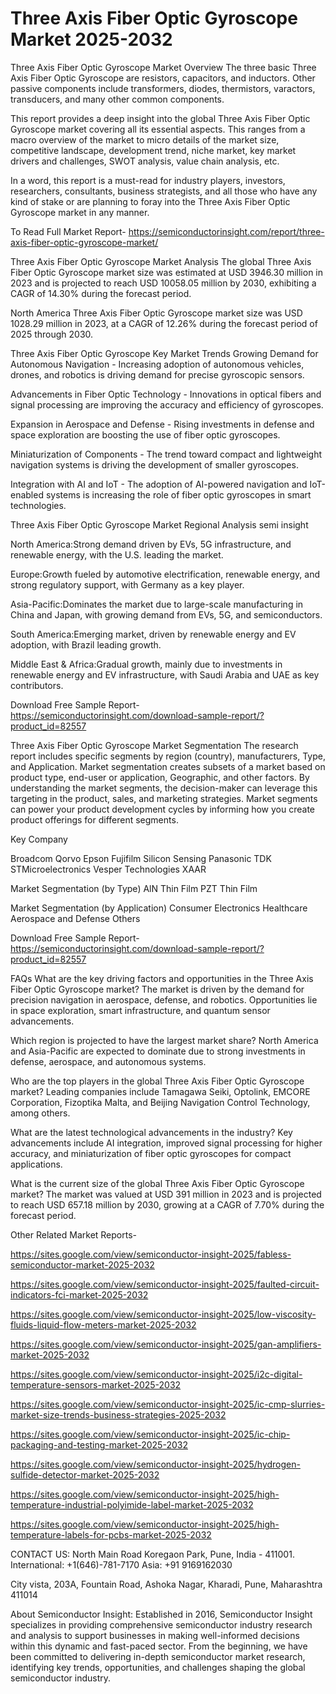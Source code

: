 <h1>Three Axis Fiber Optic Gyroscope Market 2025-2032</h1>
Three Axis Fiber Optic Gyroscope Market Overview
The three basic Three Axis Fiber Optic Gyroscope are resistors, capacitors, and inductors. Other passive components include transformers, diodes, thermistors, varactors, transducers, and many other common components.

This report provides a deep insight into the global Three Axis Fiber Optic Gyroscope market covering all its essential aspects. This ranges from a macro overview of the market to micro details of the market size, competitive landscape, development trend, niche market, key market drivers and challenges, SWOT analysis, value chain analysis, etc.

In a word, this report is a must-read for industry players, investors, researchers, consultants, business strategists, and all those who have any kind of stake or are planning to foray into the Three Axis Fiber Optic Gyroscope market in any manner.

To Read Full Market Report-
https://semiconductorinsight.com/report/three-axis-fiber-optic-gyroscope-market/

Three Axis Fiber Optic Gyroscope Market Analysis
The global Three Axis Fiber Optic Gyroscope market size was estimated at USD 3946.30 million in 2023 and is projected to reach USD 10058.05 million by 2030, exhibiting a CAGR of 14.30% during the forecast period.

North America Three Axis Fiber Optic Gyroscope market size was USD 1028.29 million in 2023, at a CAGR of 12.26% during the forecast period of 2025 through 2030.

Three Axis Fiber Optic Gyroscope Key Market Trends
Growing Demand for Autonomous Navigation - Increasing adoption of autonomous vehicles, drones, and robotics is driving demand for precise gyroscopic sensors.

Advancements in Fiber Optic Technology - Innovations in optical fibers and signal processing are improving the accuracy and efficiency of gyroscopes.

Expansion in Aerospace and Defense - Rising investments in defense and space exploration are boosting the use of fiber optic gyroscopes.

Miniaturization of Components - The trend toward compact and lightweight navigation systems is driving the development of smaller gyroscopes.

Integration with AI and IoT - The adoption of AI-powered navigation and IoT-enabled systems is increasing the role of fiber optic gyroscopes in smart technologies.

Three Axis Fiber Optic Gyroscope Market Regional Analysis
semi insight

North America:Strong demand driven by EVs, 5G infrastructure, and renewable energy, with the U.S. leading the market.

Europe:Growth fueled by automotive electrification, renewable energy, and strong regulatory support, with Germany as a key player.

Asia-Pacific:Dominates the market due to large-scale manufacturing in China and Japan, with growing demand from EVs, 5G, and semiconductors.

South America:Emerging market, driven by renewable energy and EV adoption, with Brazil leading growth.

Middle East & Africa:Gradual growth, mainly due to investments in renewable energy and EV infrastructure, with Saudi Arabia and UAE as key contributors.

Download Free Sample Report-
https://semiconductorinsight.com/download-sample-report/?product_id=82557

Three Axis Fiber Optic Gyroscope Market Segmentation
The research report includes specific segments by region (country), manufacturers, Type, and Application. Market segmentation creates subsets of a market based on product type, end-user or application, Geographic, and other factors. By understanding the market segments, the decision-maker can leverage this targeting in the product, sales, and marketing strategies. Market segments can power your product development cycles by informing how you create product offerings for different segments.

Key Company

Broadcom
Qorvo
Epson
Fujifilm
Silicon Sensing
Panasonic
TDK
STMicroelectronics
Vesper Technologies
XAAR

Market Segmentation (by Type)
AlN Thin Film
PZT Thin Film

Market Segmentation (by Application)
Consumer Electronics
Healthcare
Aerospace and Defense
Others

Download Free Sample Report-
https://semiconductorinsight.com/download-sample-report/?product_id=82557

FAQs
What are the key driving factors and opportunities in the Three Axis Fiber Optic Gyroscope market?
The market is driven by the demand for precision navigation in aerospace, defense, and robotics. Opportunities lie in space exploration, smart infrastructure, and quantum sensor advancements.

Which region is projected to have the largest market share?
North America and Asia-Pacific are expected to dominate due to strong investments in defense, aerospace, and autonomous systems.

Who are the top players in the global Three Axis Fiber Optic Gyroscope market?
Leading companies include Tamagawa Seiki, Optolink, EMCORE Corporation, Fizoptika Malta, and Beijing Navigation Control Technology, among others.

What are the latest technological advancements in the industry?
Key advancements include AI integration, improved signal processing for higher accuracy, and miniaturization of fiber optic gyroscopes for compact applications.

What is the current size of the global Three Axis Fiber Optic Gyroscope market?
The market was valued at USD 391 million in 2023 and is projected to reach USD 657.18 million by 2030, growing at a CAGR of 7.70% during the forecast period.

Other Related Market Reports-

https://sites.google.com/view/semiconductor-insight-2025/fabless-semiconductor-market-2025-2032

https://sites.google.com/view/semiconductor-insight-2025/faulted-circuit-indicators-fci-market-2025-2032

https://sites.google.com/view/semiconductor-insight-2025/low-viscosity-fluids-liquid-flow-meters-market-2025-2032

https://sites.google.com/view/semiconductor-insight-2025/gan-amplifiers-market-2025-2032

https://sites.google.com/view/semiconductor-insight-2025/i2c-digital-temperature-sensors-market-2025-2032

https://sites.google.com/view/semiconductor-insight-2025/ic-cmp-slurries-market-size-trends-business-strategies-2025-2032

https://sites.google.com/view/semiconductor-insight-2025/ic-chip-packaging-and-testing-market-2025-2032

https://sites.google.com/view/semiconductor-insight-2025/hydrogen-sulfide-detector-market-2025-2032

https://sites.google.com/view/semiconductor-insight-2025/high-temperature-industrial-polyimide-label-market-2025-2032

https://sites.google.com/view/semiconductor-insight-2025/high-temperature-labels-for-pcbs-market-2025-2032

CONTACT US:
North Main Road Koregaon Park, Pune, India - 411001.
International: +1(646)-781-7170
Asia: +91 9169162030

City vista, 203A, Fountain Road, Ashoka Nagar, Kharadi, Pune, Maharashtra 411014

About Semiconductor Insight:
Established in 2016, Semiconductor Insight specializes in providing comprehensive semiconductor industry research and analysis to support businesses in making well-informed decisions within this dynamic and fast-paced sector. From the beginning, we have been committed to delivering in-depth semiconductor market research, identifying key trends, opportunities, and challenges shaping the global semiconductor industry.
